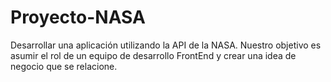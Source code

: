 # Proyecto-NASA
Desarrollar una aplicación  utilizando la API de la NASA. Nuestro objetivo es asumir el rol de un  equipo de desarrollo FrontEnd y crear una idea de negocio que se  relacione. 
